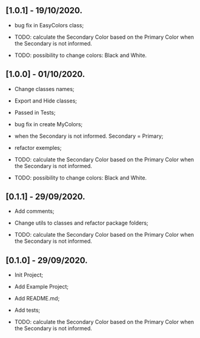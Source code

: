 ## [1.0.1] - 19/10/2020.

* bug fix in EasyColors class;

* TODO: calculate the Secondary Color based on the Primary Color when the Secondary is not informed.
* TODO: possibility to change colors: Black and White.

## [1.0.0] - 01/10/2020.

* Change classes names;
* Export and Hide classes;
* Passed in Tests;
* bug fix in create MyColors;
* when the Secondary is not informed. Secondary = Primary;
* refactor exemples;

* TODO: calculate the Secondary Color based on the Primary Color when the Secondary is not informed.
* TODO: possibility to change colors: Black and White.

## [0.1.1] - 29/09/2020.

* Add comments;
* Change utils to classes and refactor package folders;

* TODO: calculate the Secondary Color based on the Primary Color when the Secondary is not informed.

## [0.1.0] - 29/09/2020.

* Init Project;
* Add Example Project;
* Add README.md;
* Add tests;

* TODO: calculate the Secondary Color based on the Primary Color when the Secondary is not informed.
